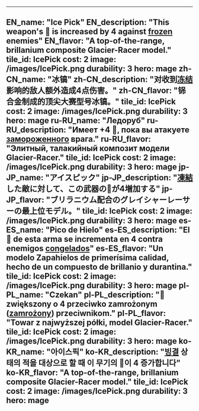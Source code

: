 ---

EN_name: "Ice Pick"
EN_description: "This weapon's 🔸 is increased by 4 against <u>frozen</u> enemies"
EN_flavor: "A top-of-the-range, brillanium composite Glacier-Racer model."
tile_id: IcePick
cost: 2
image: /images/IcePick.png
durability: 3
hero: mage
zh-CN_name: "冰镐"
zh-CN_description: "对收到<u>冻结</u>影响的敌人额外造成4点伤害。"
zh-CN_flavor: "铞合金制成的顶尖大赛型号冰镐。"
tile_id: IcePick
cost: 2
image: /images/IcePick.png
durability: 3
hero: mage
ru-RU_name: "Ледоруб"
ru-RU_description: "Имеет +4 🔸, пока вы атакуете <u>замороженного</u> врага."
ru-RU_flavor: "Элитный, талакийный композит модели Glacier-Racer."
tile_id: IcePick
cost: 2
image: /images/IcePick.png
durability: 3
hero: mage
jp-JP_name: "アイスピック"
jp-JP_description: "<u>凍結</u>した敵に対して、この武器の🔸が4増加する"
jp-JP_flavor: "ブリラニウム配合のグレイシャーレーサーの最上位モデル。"
tile_id: IcePick
cost: 2
image: /images/IcePick.png
durability: 3
hero: mage
es-ES_name: "Pico de Hielo"
es-ES_description: "El 🔸 de esta arma se incrementa en 4 contra enemigos <u>congelados</u>"
es-ES_flavor: "Un modelo Zapahielos de primerísima calidad, hecho de un compuesto de brillanio y durantina."
tile_id: IcePick
cost: 2
image: /images/IcePick.png
durability: 3
hero: mage
pl-PL_name: "Czekan"
pl-PL_description: "🔸 zwiększony o 4 przeciwko zamrożonym (<u>zamrożony</u>) przeciwnikom."
pl-PL_flavor: "Towar z najwyższej półki, model Glacier-Racer."
tile_id: IcePick
cost: 2
image: /images/IcePick.png
durability: 3
hero: mage
ko-KR_name: "아이스픽"
ko-KR_description: "<u>빙결</u> 상태의 적을 대상으로 할 때 이 무기의 🔸이 4 증가합니다"
ko-KR_flavor: "A top-of-the-range, brillanium composite Glacier-Racer model."
tile_id: IcePick
cost: 2
image: /images/IcePick.png
durability: 3
hero: mage
---